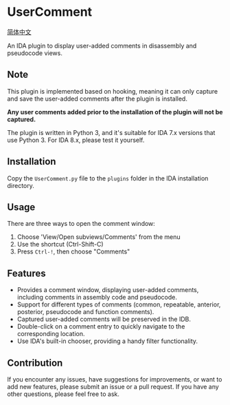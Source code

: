 # UserComment

[简体中文](./README_zh_CN.md)

An IDA plugin to display user-added comments in disassembly and pseudocode views.

## Note

This plugin is implemented based on hooking, meaning it can only capture and save the user-added comments after the plugin is installed.

<b>Any user comments added prior to the installation of the plugin will not be captured.</b>

The plugin is written in Python 3, and it's suitable for IDA 7.x versions that use Python 3. For IDA 8.x, please test it yourself.

## Installation

Copy the `UserComment.py` file to the `plugins` folder in the IDA installation directory.

## Usage

There are three ways to open the comment window:
1. Choose 'View/Open subviews/Comments' from the menu
2. Use the shortcut (Ctrl-Shift-C)
3. Press `Ctrl-!`, then choose "Comments"

## Features

- Provides a comment window, displaying user-added comments, including comments in assembly code and pseudocode.
- Support for different types of comments (common, repeatable, anterior, posterior, pseudocode and function comments).
- Captured user-added comments will be preserved in the IDB.
- Double-click on a comment entry to quickly navigate to the corresponding location.
- Use IDA's built-in chooser, providing a handy filter functionality.


## Contribution

If you encounter any issues, have suggestions for improvements, or want to add new features, please submit an issue or a pull request.
If you have any other questions, please feel free to ask.
